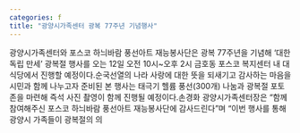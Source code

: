 ```yaml
---
categories: f
title: "광양시가족센터 광복 77주년 기념행사"
---
```

광양시가족센터와 포스코 하늬바람 풍선아트 재능봉사단은 광복 77주년을 기념해 ‘대한독립 만세’ 광복절 행사를 오는 12일 오전 10시~오후 2시 금호동 포스코 복지센터 내 대식당에서 진행할 예정이다.순국선열의 나라 사랑에 대한 뜻을 되새기고 감사하는 마음을 시민과 함께 나누고자 준비된 본 행사는 태극기 헬륨 풍선(300개) 나눔과 광복절 포토존을 마련해 즉석 사진 촬영이 함께 진행될 예정이다.손경화 광양시가족센터장은 “함께 참여해주신 포스코 하늬바람 풍선아트 재능봉사단에 감사드린다”며 “이번 행사를 통해 광양시 가족들이 광복절의 의